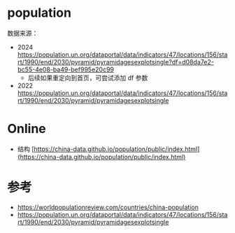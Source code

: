 # population

数据来源：
* 2024 https://population.un.org/dataportal/data/indicators/47/locations/156/start/1990/end/2030/pyramid/pyramidagesexplotsingle?df=d08da7e2-bc55-4e08-ba49-bef995e20c99
  * 后续如果重定向到首页，可尝试添加 df 参数
* 2022 https://population.un.org/dataportal/data/indicators/47/locations/156/start/1990/end/2030/pyramid/pyramidagesexplotsingle


# Online

* 结构 [https://china-data.github.io/population/public/index.html](https://china-data.github.io/population/public/index.html)


# 参考

* https://worldpopulationreview.com/countries/china-population
* https://population.un.org/dataportal/data/indicators/47/locations/156/start/1990/end/2030/pyramid/pyramidagesexplotsingle